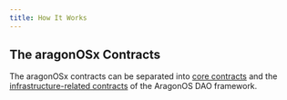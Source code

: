 ```yaml
---
title: How It Works
---
```


## The aragonOSx Contracts

The aragonOSx contracts can be separated into [core contracts](01-the-core-contracts/index.md) and the [infrastructure-related contracts](02-the-dao-framework/index.md) of the AragonOS DAO framework.
